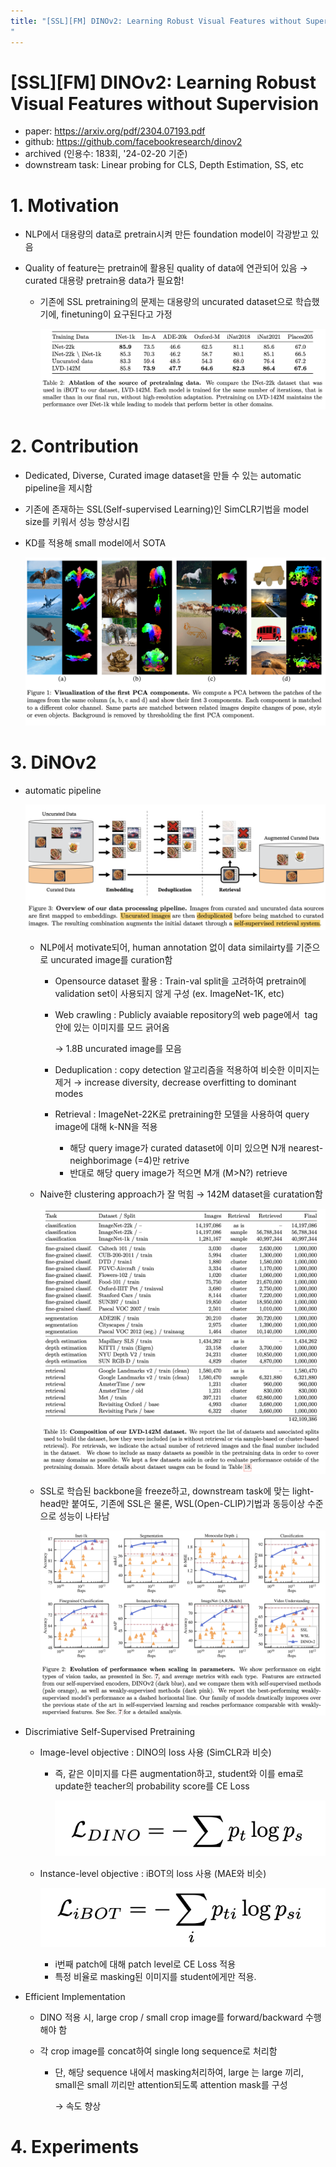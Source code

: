 ```yaml
---
title: "[SSL][FM] DINOv2: Learning Robust Visual Features without Supervision
"
---
```

# [SSL][FM] DINOv2: Learning Robust Visual Features without Supervision

- paper: https://arxiv.org/pdf/2304.07193.pdf
- github: https://github.com/facebookresearch/dinov2
- archived (인용수: 183회, '24-02-20 기준)
- downstream task: Linear probing for CLS, Depth Estimation, SS, etc

# 1. Motivation

- NLP에서 대용량의 data로 pretrain시켜 만든 foundation model이 각광받고 있음

- Quality of feature는 pretrain에 활용된 quality of data에 연관되어 있음 $\to$ curated 대용량 pretrain용 data가 필요함!

  - 기존에 SSL pretraining의 문제는 대용량의 uncurated dataset으로 학습했기에, finetuning이 요구된다고 가정

    ![](../images/2024-02-20/image-20240221224434700.png)

# 2. Contribution

- Dedicated, Diverse, Curated image dataset을 만들 수 있는 automatic pipeline을 제시함

- 기존에 존재하는 SSL(Self-supervised Learning)인 SimCLR기법을 model size를 키워서 성능 향상시킴

- KD를 적용해 small model에서 SOTA

  ![](../images/2024-02-20/image-20240221223638726.png)

# 3. DiNOv2

- automatic pipeline

  ![](../images/2024-02-20/image-20240221223946301.png)

  - NLP에서 motivate되어, human annotation 없이 data similairty를 기준으로 uncurated image를 curation함

    - Opensource dataset 활용 : Train-val split을 고려하여 pretrain에 validation set이 사용되지 않게 구성 (ex. ImageNet-1K, etc)

    - Web crawling : Publicly avaiable repository의 web page에서 <img> tag 안에 있는 이미지를 모드 긁어옴

      $\to$ 1.8B uncurated image를 모음

    - Deduplication : copy detection 알고리즘을 적용하여 비슷한 이미지는 제거 $\to$ increase diversity, decrease overfitting to dominant modes

    - Retrieval : ImageNet-22K로 pretraining한 모델을 사용하여 query image에 대해 k-NN을 적용

      - 해당 query image가 curated dataset에 이미 있으면 N개 nearest-neighborimage (=4)만 retrive
      - 반대로 해당 query image가 적으면 M개 (M>N?) retrieve

      

  - Naive한 clustering approach가 잘 먹힘 $\to$ 142M dataset을 curatation함

    ![](../images/2024-02-20/image-20240221224541835.png)

  - SSL로 학습된 backbone을 freeze하고, downstream task에 맞는 light-head만 붙여도, 기존에 SSL은 물론, WSL(Open-CLIP)기법과 동등이상 수준으로 성능이 나타남

    ![](../images/2024-02-20/image-20240221224156287.png)

- Discrimiative Self-Supervised Pretraining

  - Image-level objective : DINO의 loss 사용 (SimCLR과 비슷)

    - 즉, 같은 이미지를 다른 augmentation하고, student와 이를 ema로 update한 teacher의 probability score를 CE Loss

      ![](../images/2024-02-20/image-20240221225532441.png)

  - Instance-level objective : iBOT의 loss 사용 (MAE와 비슷)

    ![](../images/2024-02-20/image-20240221225612467.png)

    - i번째 patch에 대해 patch level로 CE Loss 적용
    - 특정 비율로 masking된 이미지를 student에게만 적용.

- Efficient Implementation

  - DINO 적용 시, large crop / small crop image를 forward/backward 수행해야 함

  - 각 crop image를 concat하여 single long sequence로 처리함

    - 단, 해당 sequence 내에서 masking처리하여, large 는 large 끼리, small은 small 끼리만 attention되도록 attention mask를 구성

      $\to$ 속도 향상

# 4. Experiments
